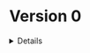 # Version 0

<details>

### 0.1.0 `17 février 2024`

-   Copy of starter Vite/React to reset the project

### 0.2.0 `17 février 2024`

-   Added changelog to keep trace of all futur changes
-   Change index.HTML title
-   Update dependencies
-   Update name and repo link in package.json
-   Change favicon to right one
-   Re arrange IndexImporter
-   Delete all starter content
-   Change Font-Family of project from Poppins to Inknut Antiqua
-   Added alias to the project

### 0.2.1 `17 février 2024`

-   Added react-router-dom to the project
-   Added 'specials' to the alias
-   Create Component 'AppRouter' in special, wich contain React Router in futur
-   Transform export default to named export
-   Added slice and add it to redux

### 0.2.2 `17 février 2024`

-   Create 5 components that will be the main one of the app
-   Create routes in React Router component

### 0.2.3 `17 février 2024`

-   Added some colors variables
-   Create two dev component to help in futur
-   Create base of App component with background image

### 0.2.4 `17 février 2024`

-   Create basic navigation around five main pages
-   Added homeIcon to allow to return to HomePage in other page

### 0.2.5 `17 février 2024`

-   Create Checkbox component to handle all boolean input in the futur
-   Added WakeorSleepScreen option to DevOption and show info in devInfo

### 0.2.6 `18 février 2024`

-   Added Steps.json data file, to got all step wich will append during game
-   Added GameStep component, to handle the sequence of step

### 0.2.7 `18 février 2024`

-   Added a dedicated component to the next step button
-   Added a dedicated utilitie file to handle the logic in searching the next valid step
-   Move ShowSleepOrAwakeScreen in GameData object in slice
-   Added some new variable in this object
-   Added them to dev info component, arrange style to more readability
-   Added types .d.ts files to handle GameData and Steps types

### 0.2.8 `18 février 2024`

-   Find a good way to return the right index in stepFinder. Added condition will be easy in futur
-   Apply Prettier and Eslint in all files

### 0.2.9 `18 février 2024`

-   Change in wakeScreen conditional function in stepFinder, response become return
-   Added Select input in DevOptions to handle change of app screen size
-   This params handle classname attribution

### 0.2.10 `28 février 2024`

-   Added content to HomePage, and to have image, added ImageImporter file
-   Update dependencies

### 0.2.11 `1er mars 2024`

-   Update dependencies
-   Added new component AppButton to handle all current and futur button of the app, wich will be uniform
-   Added title to Dev Box
-   Replace 'Option' button to access option menu by gearIcon, new SVG component
-   Move AppRouter outside of its folder, because it doesn't have SCSS file
-   Change route of /game to /game/* to handle all Game Routes associeted in another router, GameRouter
-   Thus, AppRouter, on the route /game/* call GameRouter wich handle rest of routes and deletion of GamePage component
-   Added the first element of Game Configuration, with the Player Number Selector, with Range input

### 0.2.12 `2 mars 2024`

-   Added image of the game roles, they are the same like board game cards
-   Change Slider component's name to PlayerNumber
-   Added roles.json file, wich describe the basic data of each role
-   Move HomeIcon and OptionsGear outside of their folder beaucse they don't have scss file
-   Create file for futur BackIcon svg component
-   Transfer of the top of CreateCompo file to a dedicated component, wich handle title and link to go back
-   Starting of the creation of parts wich handle the composition of game's roles

### 0.2.13 `2 mars 2024`

-   Added a minus and plus icon as SVGs components
-   Remove the border-radius of the app and increase padding of it
-   Little change on DevParts, added a new font to contrast with the app
-   Added a new font for number, because those of Inknut Antiqua are not aligned
-   Added 'composition' object in slice to handle futur entry of the game composition
-   Added types to handle it
-   Create new component for the selection of role in composition
-   Create div for each role, no logic implemented, so nothing work for now
-   Given that 'role' from roles.json is passed as props, creation of a type file

### 0.2.14 `2 mars 2024`

-   Added new Types for the new Array in slice : Composition, different array from PlayerData
-   Playerdata will be used for game, while Composition will be used for create the game with role selection
-   Default app size (dev variable) is now on 480px
-   Added all the logic to change the composition, changing quantity of each role
-   Button that can't be used will be hidden

### 0.2.15 `3 mars 2024`

-   Initializing gameData.composition to avoid having to do it when loading component RoleSelection
-   Correct the error of unique key in RolesChoice by replacing <></> with React.Fragment
-   Remake of all composition choice logic to handle more possibility and avoid bugs
-   Some css change, with element pointer's event, size and position
-   Remove the balance score of roles to make room and have a more understandable interface

### 0.2.16 `3 mars 2024`

-   Fix sccs to have both visual transition when one role is selected

### 0.2.17 `4 mars 2024`

-   Update dependencies
-   Install mode checker to build application with only the app, without dev parts
-   Update SCSS style to match with this change and make ther render correctly even in prod

### 0.2.18 `4 mars 2024`

-   In roles.json, change of the group belongs to the comédien
-   Definition of the role selected and needed on the top of composition choice menu

### 0.2.19 `5 mars 2024`

-   Update dependencies
-   Added input range, disabled, to indicate the current balancing score with markers
-   Added utilitie file to calculate the value of all markers

### 0.2.20 `6 mars 2024`

-   Added some comments to indicate which line of code should be deleted when the project is finished
-   Added a new dev resolution to be conform with an average of nowadays phone
-   In PlayerNumber, replace the - and + button by their respectives SVG icon components
-   Added a section style, wich will be used to add light background to important block
-   Adding a div around main in order to manage the padding correctly with a percentage

### 0.3.0 `7 mars 2024`

-   Update dependencies
-   Deletion of rangeMarkerFinder, because of the strategy change to handle the balance display
-   Lots of change in GameBalanceScore, including lots styles and factorizing

### 0.3.1 `8 mars 2024`

-   Update dependencies
-   Move variable of range input to global variable.scss
-   Change method to handling animation change value. From setTimeout to requestAnimationFrame
-   Move the 'hidden' logic class for message to dedicated variable
-   Move the slider Value div to a dedicated component
-   When slider move, the valueDiv move with it, and its border color change to match with the input range

### 0.3.2 `8 mars 2024`

-   Move all style : font-family: Amita to a specific class in index.scss to handle all app numbers

### 0.3.3 `8 mars 2024`

-   Added somes style to correctly handle the size of few elements in GameBalanceScore
-   Added lot of new markers, it's no longer every 10, but every 2, the tens are more visible

### 0.3.4 `9 mars 2024`

-   Adapt markers on BalanceScore to be a right place
-   Upgrade method wich handle the position of slider value, to match with more sizeScreen, and more precisely

### 0.3.5 `9 mars 2024`

-   Added a system to move range markers when dragging near them
-   Corrected a spelling mistake

### 0.3.6 `10 mars 2024`

-   Move GameBalanceScore to Redux Store, to avoid recalculation at multiples locations
-   It's updated when composition array change
-   Change class affectation for nextStep Button
-   Starting to work on compo validation and nextStepButton if this step

### 0.3.7 `11 mars 2024`

-   Add in roles.json key-value pair for if comedian can take role
-   In GameBalanceScore, add '=' sign in one operation to handle all case
-   Modify class and colors for AppButton
-   Finish to handle the nextStep button on createCompo

### 0.3.8 `14 mars 2024`

-   Update dependencies
-   Transform and move some colors to variables in variable.scss
-   Creation of two components for the rest
-   Added handling for errorMessage when click on nextStep in Create Compo component
-   Adapt AppButton to be a button with onClick callback and not only a NavLink

### 0.3.9 `14 mars 2024`

-   For all pages components, add a second class to handle global style of the page, style located in index.scss
-   Handle Routes to new components

### 0.3.10 `14 mars 2024`

-   Added confirmation box if balance score is too low or too high (-15 / +15)

### 0.3.11 `14 mars 2024`

-   Factorize CreateCompo component by creating another sub-component : 'CompoNextStep'
-   Extraction of all variable in CompoNextStep and calculate them in utilitie file 'compoValidator'

</details>